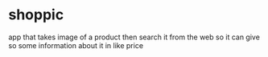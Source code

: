 # shoppic
app that takes image of a product then search it from the web so it can give so some information about it in like price 
